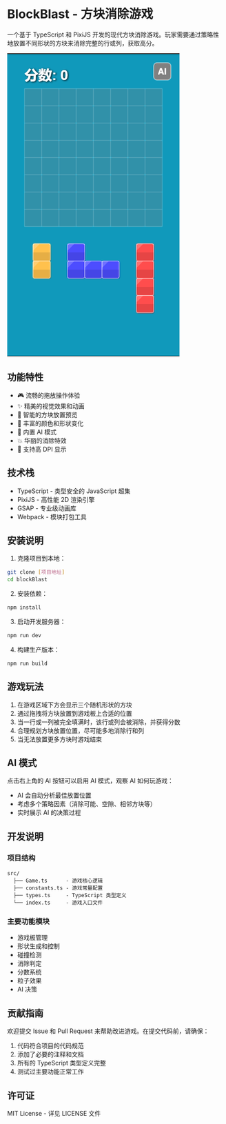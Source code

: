 # BlockBlast - 方块消除游戏

一个基于 TypeScript 和 PixiJS 开发的现代方块消除游戏。玩家需要通过策略性地放置不同形状的方块来消除完整的行或列，获取高分。

![游戏截图](src/assets/screenShot.png)

## 功能特性

- 🎮 流畅的拖放操作体验
- ✨ 精美的视觉效果和动画
- 🎯 智能的方块放置预览
- 🌈 丰富的颜色和形状变化
- 🤖 内置 AI 模式
- 💥 华丽的消除特效
- 📱 支持高 DPI 显示

## 技术栈

- TypeScript - 类型安全的 JavaScript 超集
- PixiJS - 高性能 2D 渲染引擎
- GSAP - 专业级动画库
- Webpack - 模块打包工具

## 安装说明

1. 克隆项目到本地：
```bash
git clone [项目地址]
cd blockBlast
```

2. 安装依赖：
```bash
npm install
```

3. 启动开发服务器：
```bash
npm run dev
```

4. 构建生产版本：
```bash
npm run build
```

## 游戏玩法

1. 在游戏区域下方会显示三个随机形状的方块
2. 通过拖拽将方块放置到游戏板上合适的位置
3. 当一行或一列被完全填满时，该行或列会被消除，并获得分数
4. 合理规划方块放置位置，尽可能多地消除行和列
5. 当无法放置更多方块时游戏结束

## AI 模式

点击右上角的 AI 按钮可以启用 AI 模式，观察 AI 如何玩游戏：
- AI 会自动分析最佳放置位置
- 考虑多个策略因素（消除可能、空隙、相邻方块等）
- 实时展示 AI 的决策过程

## 开发说明

### 项目结构
```
src/
  ├── Game.ts      - 游戏核心逻辑
  ├── constants.ts - 游戏常量配置
  ├── types.ts     - TypeScript 类型定义
  └── index.ts     - 游戏入口文件
```

### 主要功能模块

- 游戏板管理
- 形状生成和控制
- 碰撞检测
- 消除判定
- 分数系统
- 粒子效果
- AI 决策

## 贡献指南

欢迎提交 Issue 和 Pull Request 来帮助改进游戏。在提交代码前，请确保：

1. 代码符合项目的代码规范
2. 添加了必要的注释和文档
3. 所有的 TypeScript 类型定义完整
4. 测试过主要功能正常工作

## 许可证

MIT License - 详见 LICENSE 文件 